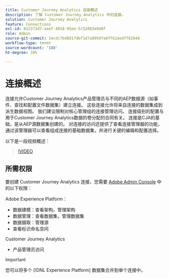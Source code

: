 ```yaml
---
title: Customer Journey Analytics 连接概述
description: 了解 Customer Journey Analytics 中的连接。
solution: Customer Journey Analytics
feature: Connections
exl-id: 012371d7-aaef-4018-95ee-5c52083e9d8f
role: Admin
source-git-commit: 14cdc7bd8817dbf1d7a9950fa6ff62aedff82640
workflow-type: tm+mt
source-wordcount: '188'
ht-degree: 39%

---
```


# 连接概述

连接允许Customer Journey Analytics产品管理员与不同的AEP数据源（如事件、查找和配置文件数据集）建立连接。 这些连接允许将来自连接的数据集成到派生数据视图。 我们建议限制对核心管理组的连接管理访问。 连接级别的配置与用于Customer Journey Analytics数据的卷分配的合同有关。
连接是CJA的基础，是从AEP源数据集创建的。 对连接的访问还提供了查看连接管理器的功能，通过该管理器可以查看组成连接的基础数据集，并进行关键的编辑和配置选择。

以下是一段视频概述：

>[!VIDEO](https://video.tv.adobe.com/v/35111/?quality=12&learn=on)

## 所需权限

要创建 Customer Journey Analytics 连接，您需要 [Adobe Admin Console](https://helpx.adobe.com/enterprise/admin-guide.html/enterprise/using/manage-permissions-and-roles.ug.html) 中的以下权限：

Adobe Experience Platform：
* 数据建模：查看架构，管理架构
* 数据管理：查看数据集，管理数据集
* 数据摄取：管理源
* 查看标识命名空间

Customer Journey Analytics
* 产品管理员访问

>[!IMPORTANT]
>
>您可以将多个 [!DNL Experience Platform] 数据集合并到单个连接中。
